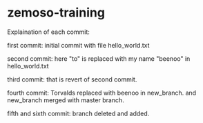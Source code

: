 # zemoso-training

Explaination of each commit:

first commit:
initial commit with file hello_world.txt

second commit:
here "to" is replaced with my name "beenoo" in hello_world.txt

third commit:
that is revert of second commit.

fourth commit:
Torvalds replaced with beenoo in new_branch. and new_branch merged with master branch.

fifth and sixth commit:
branch deleted and added.
